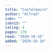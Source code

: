 ```yaml
---
title: "Castelmaure"
author: "Alfred"
isbn: ""
isbn13: ""
rating: 4
pages: 170
read: "2020-10-16"
added: "2020-10-16"
---
```



